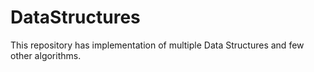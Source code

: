 DataStructures
==============

This repository has implementation of multiple Data Structures and few other algorithms.
